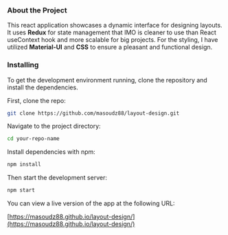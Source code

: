 
### About the Project

This react application showcases a dynamic interface for designing layouts.
It uses **Redux** for state management that IMO is cleaner to use than React useContext hook and more scalable for big projects.
For the styling, I have utilized **Material-UI** and **CSS** to ensure a pleasant and functional design.

### Installing

To get the development environment running, clone the repository and install the dependencies.

First, clone the repo:

```bash
git clone https://github.com/masoudz88/layout-design.git
```

Navigate to the project directory:
```bash
cd your-repo-name
```

Install dependencies with npm:
```bash
npm install
```

Then start the development server:
```bash
npm start
```

You can view a live version of the app at the following URL:

[https://masoudz88.github.io/layout-design/](https://masoudz88.github.io/layout-design/)
